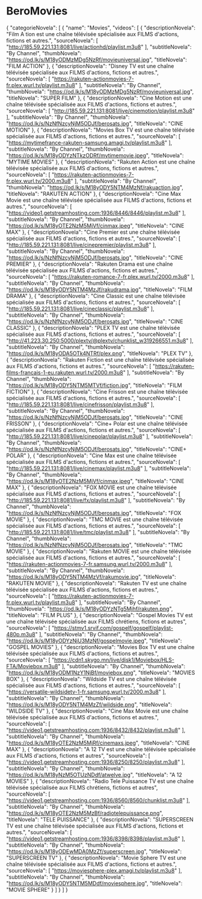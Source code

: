 # BeroMovies
{
  "categorieNovela": [
    {
      "name": "Movies",
      "videos": [
        {
          "descriptionNovela": "Film A tion est une chaîne télévisée spécialisée aux FILMS d'actions, fictions et autres.",
          "sourceNovela": [
            "http://185.59.221.131:8081/live/actionhd/playlist.m3u8"
          ],
          "subtitleNovela": "By Channel",
          "thumbNovela": "https://od.lk/s/M18yODMzMDg5NzRf/movieuniversal.jpg",
          "titleNovela": "FILM ACTION"
        },
        {
          "descriptionNovela": "Disney TV est une chaîne télévisée spécialisée aux FILMS d'actions, fictions et autres.",
          "sourceNovela": [
            "https://rakuten-actionmovies-7-fr.plex.wurl.tv/playlist.m3u8"
          ],
          "subtitleNovela": "By Channel",
          "thumbNovela": "https://od.lk/s/M18yODMzMDg5NzRf/movieuniversal.jpg",
          "titleNovela": "SUPER FILM"
        },
        {
          "descriptionNovela": "Cine Motion est une chaîne télévisée spécialisée aux FILMS d'actions, fictions et autres.",
          "sourceNovela": [
            "http://185.59.221.131:8081/live/cinemotion/playlist.m3u8"
          ],
          "subtitleNovela": "By Channel",
          "thumbNovela": "https://od.lk/s/NzNfNzcyNjM5ODJf/berosats.jpg",
          "titleNovela": "CINE MOTION"
        },
        {
          "descriptionNovela": "Movies Box TV est une chaîne télévisée spécialisée aux FILMS d'actions, fictions et autres.",
          "sourceNovela": [
            "https://mytimefrance-rakuten-samsung.amagi.tv/playlist.m3u8"
          ],
          "subtitleNovela": "By Channel",
          "thumbNovela": "https://od.lk/s/M18yODYzNTkzODRf/mytimemovie.jpeg",
          "titleNovela": "MYTIME MOVIES"
        },
        {
          "descriptionNovela": "Rakuten Action est une chaîne télévisée spécialisée aux FILMS d'actions, fictions et autres.",
          "sourceNovela": [
            "https://rakuten-actionmovies-7-fr.plex.wurl.tv/2000.m3u8"
          ],
          "subtitleNovela": "By Channel",
          "thumbNovela": "https://od.lk/s/M18yODY5NTM4MzNf/rakuaction.jpg",
          "titleNovela": "RAKUTEN ACTION"
        },
        {
          "descriptionNovela": "Cine Max Movie est une chaîne télévisée spécialisée aux FILMS d'actions, fictions et autres.",
          "sourceNovela": [
            "https://video1.getstreamhosting.com:1936/8446/8446/playlist.m3u8"
          ],
          "subtitleNovela": "By Channel",
          "thumbNovela": "https://od.lk/s/M18yOTE2NzM5MjVf/cinmax.jpeg",
          "titleNovela": "CINE MAX"
        },
        {
          "descriptionNovela": "Cine Premier est une chaîne télévisée spécialisée aux FILMS d'actions, fictions et autres.",
          "sourceNovela": [
            "http://185.59.221.131:8081/live/cinepremier/playlist.m3u8"
          ],
          "subtitleNovela": "By Channel",
          "thumbNovela": "https://od.lk/s/NzNfNzcyNjM5ODJf/berosats.jpg",
          "titleNovela": "CINE PREMIER"
        },
        {
          "descriptionNovela": "Rakuten Drama est une chaîne télévisée spécialisée aux FILMS d'actions, fictions et autres.",
          "sourceNovela": [
            "https://rakuten-romance-7-fr.plex.wurl.tv/2000.m3u8"
          ],
          "subtitleNovela": "By Channel",
          "thumbNovela": "https://od.lk/s/M18yODY5NTM4MzJf/rakudrama.jpg",
          "titleNovela": "FILM DRAMA"
        },
        {
          "descriptionNovela": "Cine Classic est une chaîne télévisée spécialisée aux FILMS d'actions, fictions et autres.",
          "sourceNovela": [
            "http://185.59.221.131:8081/live/cineclassic/playlist.m3u8"
          ],
          "subtitleNovela": "By Channel",
          "thumbNovela": "https://od.lk/s/NzNfNzcyNjM5ODJf/berosats.jpg",
          "titleNovela": "CINE CLASSIC"
        },
        {
          "descriptionNovela": "PLEX TV est une chaîne télévisée spécialisée aux FILMS d'actions, fictions et autres.",
          "sourceNovela": [
            "http://41.223.30.250:5000/plextv/@plextv/chunklist_w319266551.m3u8"
          ],
          "subtitleNovela": "By Channel",
          "thumbNovela": "https://od.lk/s/M18yODA5OTk4NTRf/plex.png",
          "titleNovela": "PLEX TV"
        },
        {
          "descriptionNovela": "Rakuten Fiction est une chaîne télévisée spécialisée aux FILMS d'actions, fictions et autres.",
          "sourceNovela": [
            "https://rakuten-films-francais-1-eu.rakuten.wurl.tv/2000.m3u8"
          ],
          "subtitleNovela": "By Channel",
          "thumbNovela": "https://od.lk/s/M18yODY5NTM5MTVf/fiction.jpg",
          "titleNovela": "FILM FICTION"
        },
        {
          "descriptionNovela": "Cine Frisson est une chaîne télévisée spécialisée aux FILMS d'actions, fictions et autres.",
          "sourceNovela": [
            "http://185.59.221.131:8081/live/cinefrisson/playlist.m3u8"
          ],
          "subtitleNovela": "By Channel",
          "thumbNovela": "https://od.lk/s/NzNfNzcyNjM5ODJf/berosats.jpg",
          "titleNovela": "CINE FRISSON"
        },
        {
          "descriptionNovela": "Cine+ Polar est une chaîne télévisée spécialisée aux FILMS d'actions, fictions et autres.",
          "sourceNovela": [
            "http://185.59.221.131:8081/live/cinepolar/playlist.m3u8"
          ],
          "subtitleNovela": "By Channel",
          "thumbNovela": "https://od.lk/s/NzNfNzcyNjM5ODJf/berosats.jpg",
          "titleNovela": "CINE+ POLAR"
        },
        {
          "descriptionNovela": "Cine Max est une chaîne télévisée spécialisée aux FILMS d'actions, fictions et autres.",
          "sourceNovela": [
            "http://185.59.221.131:8081/live/cinemax/playlist.m3u8"
          ],
          "subtitleNovela": "By Channel",
          "thumbNovela": "https://od.lk/s/M18yOTE2NzM5MjVf/cinmax.jpeg",
          "titleNovela": "CINE MAX"
        },
        {
          "descriptionNovela": "FOX MOVIE est une chaîne télévisée spécialisée aux FILMS d'actions, fictions et autres.",
          "sourceNovela": [
            "http://185.59.221.131:8081/live/fx/playlist.m3u8"
          ],
          "subtitleNovela": "By Channel",
          "thumbNovela": "https://od.lk/s/NzNfNzcyNjM5ODJf/berosats.jpg",
          "titleNovela": "FOX MOVIE"
        },
        {
          "descriptionNovela": "TMC MOVIE est une chaîne télévisée spécialisée aux FILMS d'actions, fictions et autres.",
          "sourceNovela": [
            "http://185.59.221.131:8081/live/tmc/playlist.m3u8"
          ],
          "subtitleNovela": "By Channel",
          "thumbNovela": "https://od.lk/s/NzNfNzcyNjM5ODJf/berosats.jpg",
          "titleNovela": "TMC MOVIE"
        },
        {
          "descriptionNovela": "Rakuten MOVIE est une chaîne télévisée spécialisée aux FILMS d'actions, fictions et autres.",
          "sourceNovela": [
            "https://rakuten-actionmovies-7-fr.samsung.wurl.tv/2000.m3u8"
          ],
          "subtitleNovela": "By Channel",
          "thumbNovela": "https://od.lk/s/M18yODY5NTM4MzVf/rakumovie.jpg",
          "titleNovela": "RAKUTEN MOVIE"
        },
        {
          "descriptionNovela": "Rakuten TV est une chaîne télévisée spécialisée aux FILMS d'actions, fictions et autres.",
          "sourceNovela": [
            "https://rakuten-actionmovies-7-fr.plex.wurl.tv/playlist.m3u8"
          ],
          "subtitleNovela": "By Channel",
          "thumbNovela": "https://od.lk/s/M18yODYzNTg5Mjhf/rakuten.png",
          "titleNovela": "FILM PLUS"
        },
        {
          "descriptionNovela": "Gospel Movies TV est une chaîne télévisée spécialisée aux FILMS chrétiens, fictions et autres",
          "sourceNovela": [
            "https://stmv1.srvif.com/gospelf/gospelf/playlist-480p.m3u8"
          ],
          "subtitleNovela": "By Channel",
          "thumbNovela": "https://od.lk/s/M18yODYzNjU3MzNf/gospelmovie.jpeg",
          "titleNovela": "GOSPEL MOVIES"
        },
        {
          "descriptionNovela": "Movies Box TV est une chaîne télévisée spécialisée aux FILMS d'actions, fictions et autres.",
          "sourceNovela": [
            "https://cdn1.skygo.mn/live/disk1/Moviebox/HLS-FTA/Moviebox.m3u8"
          ],
          "subtitleNovela": "By Channel",
          "thumbNovela": "https://od.lk/s/M18yODM1NzY1NjBf/moviebox.png",
          "titleNovela": "MOVIES BOX"
        },
        {
          "descriptionNovela": "Wildside TV est une chaîne télévisée spécialisée aux FILMS d'actions, fictions et autres.",
          "sourceNovela": [
            "https://versatile-wildsidetv-1-fr.samsung.wurl.tv/2000.m3u8"
          ],
          "subtitleNovela": "By Channel",
          "thumbNovela": "https://od.lk/s/M18yODY5NTM4MzZf/wildside.png",
          "titleNovela": "WILDSIDE TV"
        },
        {
          "descriptionNovela": "Cine Max Movie est une chaîne télévisée spécialisée aux FILMS d'actions, fictions et autres.",
          "sourceNovela": [
            "https://video1.getstreamhosting.com:1936/8432/8432/playlist.m3u8"
          ],
          "subtitleNovela": "By Channel",
          "thumbNovela": "https://od.lk/s/M18yOTE2NzM5MjRf/cinemaxs.jpeg",
          "titleNovela": "CINE MAX"
        },
        {
          "descriptionNovela": "A 12 TV est une chaîne télévisée spécialisée aux FILMS d'actions, fictions et autres",
          "sourceNovela": [
            "https://video1.getstreamhosting.com:1936/8250/8250/playlist.m3u8"
          ],
          "subtitleNovela": "By Channel",
          "thumbNovela": "https://od.lk/s/M18yNzM5OTUzNDdf/atwelve.jpg",
          "titleNovela": "A 12 MOVIES"
        },
        {
          "descriptionNovela": "Radio Tele Puissance TV est une chaîne télévisée spécialisée aux FILMS chrétiens, fictions et autres",
          "sourceNovela": [
            "https://video1.getstreamhosting.com:1936/8560/8560/chunklist.m3u8"
          ],
          "subtitleNovela": "By Channel",
          "thumbNovela": "https://od.lk/s/M18yOTE2NzM5MzBf/radiotelepuissance.png",
          "titleNovela": "TELE PUISSANCE"
        },
        {
          "descriptionNovela": "SUPERSCREEN TV est une chaîne télévisée spécialisée aux FILMS d'actions, fictions et autres.",
          "sourceNovela": [
            "https://video1.getstreamhosting.com:1936/8398/8398/playlist.m3u8"
          ],
          "subtitleNovela": "By Channel",
          "thumbNovela": "https://od.lk/s/M18yODEwMDA0MzZf/superscreen.jpg",
          "titleNovela": "SUPERSCREEN TV"
        },
        {
          "descriptionNovela": "Movie Sphere TV est une chaîne télévisée spécialisée aux FILMS d'actions, fictions et autres.",
          "sourceNovela": [
            "https://moviesphere-plex.amagi.tv/playlist.m3u8"
          ],
          "subtitleNovela": "By Channel",
          "thumbNovela": "https://od.lk/s/M18yODY5NTM5MDdf/moviesphere.jpg",
          "titleNovela": "MOVIE SPHERE"
        }
      ]
    }
  ]
}
